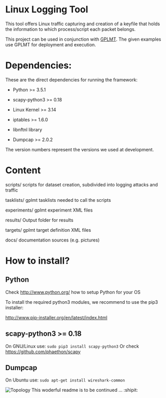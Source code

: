 # Linux Logging Tool

This tool offers Linux traffic capturing and creation of a keyfile that holds the information to which process/script each packet belongs.

This project can be used in conjunction with [GPLMT](https://github.com/docmalloc/gplmt). The given examples use GPLMT for deployment and execution.

Dependencies:
=============

These are the direct dependencies for running the framework:

- Python >= 3.5.1
- scapy-python3 >= 0.18

- Linux Kernel >= 3.14

- iptables >= 1.6.0

- libnftnl library

- Dumpcap >= 2.0.2

The version numbers represent the versions we used at development.

Content
=============

scripts/
scripts for dataset creation, subdivided into logging attacks and traffic

tasklists/
gplmt tasklists needed to call the scripts

experiments/
gplmt experiment XML files

results/
Output folder for results

targets/
gplmt target definition XML files

docs/
documentation sources (e.g. pictures)

How to install?
===============

Python
--------

Check http://www.python.org/ how to setup Python for your OS

To install the required python3 modules, we recommend to use the pip3 
installer:

http://www.pip-installer.org/en/latest/index.html

scapy-python3 >= 0.18
--------

On GNU/Linux use: `sudo pip3 install scapy-python3`
Or check https://github.com/phaethon/scapy

Dumpcap
--------

On Ubuntu use: `sudo apt-get install wireshark-common`


![Topology](/docs/Topology-eng.png)
This woderful readme is to be continued ... :shipit: